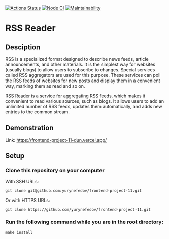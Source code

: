 [![Actions Status](https://github.com/yurynefedov/frontend-project-11/workflows/hexlet-check/badge.svg)](https://github.com/yurynefedov/frontend-project-11/actions) [![Node CI](https://github.com/yurynefedov/frontend-project-11/actions/workflows/nodejs.yml/badge.svg)](https://github.com/yurynefedov/frontend-project-11/actions/workflows/nodejs.yml) [![Maintainability](https://api.codeclimate.com/v1/badges/8d98b209d9385e4a0fa1/maintainability)](https://codeclimate.com/github/yurynefedov/frontend-project-11/maintainability)

# RSS Reader

## Desciption

RSS is a specialized format designed to describe news feeds, article announcements, and other materials. It is the simplest way for websites (usually blogs) to allow users to subscribe to changes. Special services called RSS aggregators are used for this purpose. These services can poll the RSS feeds of websites for new posts and display them in a convenient way, marking them as read and so on.

RSS Reader is a service for aggregating RSS feeds, which makes it convenient to read various sources, such as blogs. It allows users to add an unlimited number of RSS feeds, updates them automatically, and adds new entries to the common stream.

## Demonstration

Link: https://frontend-project-11-dun.vercel.app/

## Setup

### Clone this repository on your computer 

With SSH URLs:
```
git clone git@github.com:yurynefedov/frontend-project-11.git 
```
Or with HTTPS URLs:
```
git clone https://github.com/yurynefedov/frontend-project-11.git 
```

### Run the following command while you are in the root directory:

```
make install
```